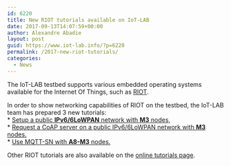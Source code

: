 ```yaml
---
id: 6220
title: New RIOT tutorials available on IoT-LAB
date: 2017-09-13T14:07:59+00:00
author: Alexandre Abadie
layout: post
guid: https://www.iot-lab.info/?p=6220
permalink: /2017-new-riot-tutorials/
categories:
  - News
---
```

<div class="pf-content">
  <p>
    The IoT-LAB testbed supports various embedded operating systems available for the Internet Of Things, such as <a title="RIOT" href="http://www.riot-os.org">RIOT</a>.
  </p>
  
  <p>
    In order to show networking capabilities of RIOT on the testbed, the IoT-LAB team has prepared 3 new tutorials:<br /> * <a href="https://www.iot-lab.info/tutorials/riot-public-ipv66lowpan-network-with-m3-nodes/"> Setup a public <b>IPv6/6LoWPAN</b> network with <strong>M3</strong> nodes,</a><br /> * <a href="https://www.iot-lab.info/tutorials/coap-using-riot-with-m3-nodes/">Request a CoAP server on a public IPv6/6LoWPAN network with <strong>M3</strong> nodes.</a><br /> * <a href="https://www.iot-lab.info/tutorials/mqtt-sn-using-riot-with-a8-m3-nodes/">Use MQTT-SN with <strong>A8-M3</strong> nodes.</a>
  </p>
  
  <p>
    Other RIOT tutorials are also available on the <a href="https://www.iot-lab.info/tutorials/#RIOT">online tutorials page</a>.
  </p>
</div>
